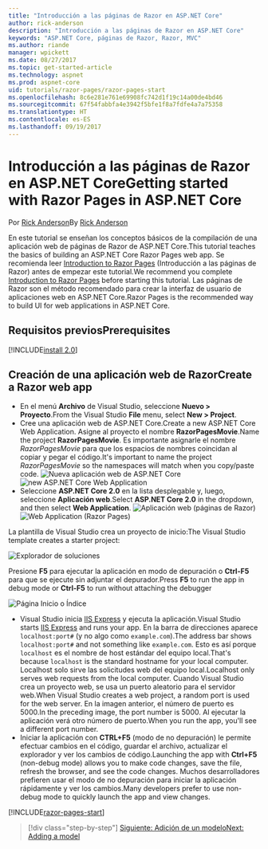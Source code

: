 ```yaml
---
title: "Introducción a las páginas de Razor en ASP.NET Core"
author: rick-anderson
description: "Introducción a las páginas de Razor en ASP.NET Core"
keywords: "ASP.NET Core, páginas de Razor, Razor, MVC"
ms.author: riande
manager: wpickett
ms.date: 08/27/2017
ms.topic: get-started-article
ms.technology: aspnet
ms.prod: aspnet-core
uid: tutorials/razor-pages/razor-pages-start
ms.openlocfilehash: 8c6e281e761e69908fc742d1f19c14a00de4bd46
ms.sourcegitcommit: 67f54fabbfa4e3942f5bfe1f8a7fdfe4a7a75358
ms.translationtype: HT
ms.contentlocale: es-ES
ms.lasthandoff: 09/19/2017
---
```

# <a name="getting-started-with-razor-pages-in-aspnet-core"></a><span data-ttu-id="86a10-104">Introducción a las páginas de Razor en ASP.NET Core</span><span class="sxs-lookup"><span data-stu-id="86a10-104">Getting started with Razor Pages in ASP.NET Core</span></span>

<span data-ttu-id="86a10-105">Por [Rick Anderson](https://twitter.com/RickAndMSFT)</span><span class="sxs-lookup"><span data-stu-id="86a10-105">By [Rick Anderson](https://twitter.com/RickAndMSFT)</span></span>

<span data-ttu-id="86a10-106">En este tutorial se enseñan los conceptos básicos de la compilación de una aplicación web de páginas de Razor de ASP.NET Core.</span><span class="sxs-lookup"><span data-stu-id="86a10-106">This tutorial teaches the basics of building an ASP.NET Core Razor Pages web app.</span></span> <span data-ttu-id="86a10-107">Se recomienda leer [Introduction to Razor Pages](xref:mvc/razor-pages/index) (Introducción a las páginas de Razor) antes de empezar este tutorial.</span><span class="sxs-lookup"><span data-stu-id="86a10-107">We recommend you complete [Introduction to Razor Pages](xref:mvc/razor-pages/index) before starting this tutorial.</span></span> <span data-ttu-id="86a10-108">Las páginas de Razor son el método recomendado para crear la interfaz de usuario de aplicaciones web en ASP.NET Core.</span><span class="sxs-lookup"><span data-stu-id="86a10-108">Razor Pages is the recommended way to build UI for web applications in ASP.NET Core.</span></span>

## <a name="prerequisites"></a><span data-ttu-id="86a10-109">Requisitos previos</span><span class="sxs-lookup"><span data-stu-id="86a10-109">Prerequisites</span></span>

[!INCLUDE[install 2.0](../../includes/install2.0.md)]

## <a name="create-a-razor-web-app"></a><span data-ttu-id="86a10-110">Creación de una aplicación web de Razor</span><span class="sxs-lookup"><span data-stu-id="86a10-110">Create a Razor web app</span></span>

* <span data-ttu-id="86a10-111">En el menú **Archivo** de Visual Studio, seleccione **Nuevo > Proyecto**.</span><span class="sxs-lookup"><span data-stu-id="86a10-111">From the Visual Studio **File** menu, select **New > Project**.</span></span>
* <span data-ttu-id="86a10-112">Cree una aplicación web de ASP.NET Core.</span><span class="sxs-lookup"><span data-stu-id="86a10-112">Create a new ASP.NET Core Web Application.</span></span> <span data-ttu-id="86a10-113">Asigne al proyecto el nombre **RazorPagesMovie**.</span><span class="sxs-lookup"><span data-stu-id="86a10-113">Name the project **RazorPagesMovie**.</span></span> <span data-ttu-id="86a10-114">Es importante asignarle el nombre *RazorPagesMovie* para que los espacios de nombres coincidan al copiar y pegar el código.</span><span class="sxs-lookup"><span data-stu-id="86a10-114">It's important to name the project *RazorPagesMovie* so the namespaces will match when you copy/paste code.</span></span>
 <span data-ttu-id="86a10-115">![Nueva aplicación web de ASP.NET Core](../../mvc/razor-pages/index/_static/np.png)</span><span class="sxs-lookup"><span data-stu-id="86a10-115">![new ASP.NET Core Web Application](../../mvc/razor-pages/index/_static/np.png)</span></span>
* <span data-ttu-id="86a10-116">Seleccione **ASP.NET Core 2.0** en la lista desplegable y, luego, seleccione **Aplicación web**.</span><span class="sxs-lookup"><span data-stu-id="86a10-116">Select **ASP.NET Core 2.0** in the dropdown, and then select **Web Application**.</span></span>
 <span data-ttu-id="86a10-117">![Aplicación web (páginas de Razor)](../../mvc/razor-pages/index/_static/np2.png)</span><span class="sxs-lookup"><span data-stu-id="86a10-117">![Web Application (Razor Pages)](../../mvc/razor-pages/index/_static/np2.png)</span></span>

<span data-ttu-id="86a10-118">La plantilla de Visual Studio crea un proyecto de inicio:</span><span class="sxs-lookup"><span data-stu-id="86a10-118">The Visual Studio template creates a starter project:</span></span>

![Explorador de soluciones](razor-pages-start/_static/se.png)

<span data-ttu-id="86a10-120">Presione **F5** para ejecutar la aplicación en modo de depuración o **Ctrl-F5** para que se ejecute sin adjuntar el depurador.</span><span class="sxs-lookup"><span data-stu-id="86a10-120">Press **F5** to run the app in debug mode or **Ctrl-F5** to run without attaching the debugger</span></span>

![Página Inicio o Índice](razor-pages-start/_static/home.png)

* <span data-ttu-id="86a10-122">Visual Studio inicia [IIS Express](https://docs.microsoft.com/iis/extensions/introduction-to-iis-express/iis-express-overview) y ejecuta la aplicación.</span><span class="sxs-lookup"><span data-stu-id="86a10-122">Visual Studio starts [IIS Express](https://docs.microsoft.com/iis/extensions/introduction-to-iis-express/iis-express-overview) and runs your app.</span></span> <span data-ttu-id="86a10-123">En la barra de direcciones aparece `localhost:port#` (y no algo como `example.com`).</span><span class="sxs-lookup"><span data-stu-id="86a10-123">The address bar shows `localhost:port#` and not something like `example.com`.</span></span> <span data-ttu-id="86a10-124">Esto es así porque `localhost` es el nombre de host estándar del equipo local.</span><span class="sxs-lookup"><span data-stu-id="86a10-124">That's because `localhost` is the standard hostname for your local computer.</span></span> <span data-ttu-id="86a10-125">Localhost solo sirve las solicitudes web del equipo local.</span><span class="sxs-lookup"><span data-stu-id="86a10-125">Localhost only serves web requests from the local computer.</span></span> <span data-ttu-id="86a10-126">Cuando Visual Studio crea un proyecto web, se usa un puerto aleatorio para el servidor web.</span><span class="sxs-lookup"><span data-stu-id="86a10-126">When Visual Studio creates a web project, a random port is used for the web server.</span></span> <span data-ttu-id="86a10-127">En la imagen anterior, el número de puerto es 5000.</span><span class="sxs-lookup"><span data-stu-id="86a10-127">In the preceding image, the port number is 5000.</span></span> <span data-ttu-id="86a10-128">Al ejecutar la aplicación verá otro número de puerto.</span><span class="sxs-lookup"><span data-stu-id="86a10-128">When you run the app, you'll see a different port number.</span></span>
* <span data-ttu-id="86a10-129">Iniciar la aplicación con **CTRL+F5** (modo de no depuración) le permite efectuar cambios en el código, guardar el archivo, actualizar el explorador y ver los cambios de código.</span><span class="sxs-lookup"><span data-stu-id="86a10-129">Launching the app with **Ctrl+F5** (non-debug mode) allows you to make code changes, save the file, refresh the browser, and see the code changes.</span></span> <span data-ttu-id="86a10-130">Muchos desarrolladores prefieren usar el modo de no depuración para iniciar la aplicación rápidamente y ver los cambios.</span><span class="sxs-lookup"><span data-stu-id="86a10-130">Many developers prefer to use non-debug mode to quickly launch the app and view changes.</span></span>

[!INCLUDE[razor-pages-start](../../includes/RP/razor-pages-start.md)]

>[!div class="step-by-step"]
[<span data-ttu-id="86a10-131">Siguiente: Adición de un modelo</span><span class="sxs-lookup"><span data-stu-id="86a10-131">Next: Adding a model</span></span>](xref:tutorials/razor-pages/modelz)  
